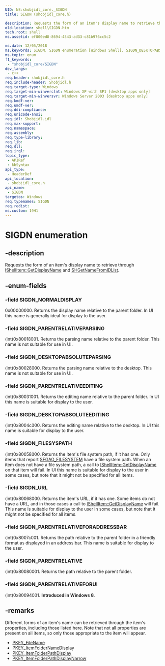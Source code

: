 ```yaml
---
UID: NE:shobjidl_core._SIGDN
title: SIGDN (shobjidl_core.h)

description: Requests the form of an item's display name to retrieve through IShellItem::GetDisplayName and SHGetNameFromIDList.
old-location: shell\SIGDN.htm
tech.root: shell
ms.assetid: ef800ed8-8694-4543-ad33-c81b976cc5c2

ms.date: 12/05/2018
ms.keywords: SIGDN, SIGDN enumeration [Windows Shell], SIGDN_DESKTOPABSOLUTEEDITING, SIGDN_DESKTOPABSOLUTEPARSING, SIGDN_FILESYSPATH, SIGDN_NORMALDISPLAY, SIGDN_PARENTRELATIVE, SIGDN_PARENTRELATIVEEDITING, SIGDN_PARENTRELATIVEFORADDRESSBAR, SIGDN_PARENTRELATIVEFORUI, SIGDN_PARENTRELATIVEPARSING, SIGDN_URL, inet_SIGDN, shell.SIGDN, shobjidl_core/SIGDN, shobjidl_core/SIGDN_DESKTOPABSOLUTEEDITING, shobjidl_core/SIGDN_DESKTOPABSOLUTEPARSING, shobjidl_core/SIGDN_FILESYSPATH, shobjidl_core/SIGDN_NORMALDISPLAY, shobjidl_core/SIGDN_PARENTRELATIVE, shobjidl_core/SIGDN_PARENTRELATIVEEDITING, shobjidl_core/SIGDN_PARENTRELATIVEFORADDRESSBAR, shobjidl_core/SIGDN_PARENTRELATIVEFORUI, shobjidl_core/SIGDN_PARENTRELATIVEPARSING, shobjidl_core/SIGDN_URL
ms.topic: enum
f1_keywords: 
 - "shobjidl_core/SIGDN"
dev_langs:
 - c++
req.header: shobjidl_core.h
req.include-header: Shobjidl.h
req.target-type: Windows
req.target-min-winverclnt: Windows XP with SP1 [desktop apps only]
req.target-min-winversvr: Windows Server 2003 [desktop apps only]
req.kmdf-ver: 
req.umdf-ver: 
req.ddi-compliance: 
req.unicode-ansi: 
req.idl: Shobjidl.idl
req.max-support: 
req.namespace: 
req.assembly: 
req.type-library: 
req.lib: 
req.dll: 
req.irql: 
topic_type:
 - APIRef
 - kbSyntax
api_type:
 - HeaderDef
api_location:
 - shobjidl_core.h
api_name:
 - SIGDN
targetos: Windows
req.typenames: SIGDN
req.redist: 
ms.custom: 19H1
---
```


# SIGDN enumeration


## -description


Requests the form of an item's display name to retrieve through <a href="https://docs.microsoft.com/windows/desktop/api/shobjidl_core/nf-shobjidl_core-ishellitem-getdisplayname">IShellItem::GetDisplayName</a> and <a href="https://docs.microsoft.com/windows/desktop/api/shobjidl_core/nf-shobjidl_core-shgetnamefromidlist">SHGetNameFromIDList</a>.


## -enum-fields




### -field SIGDN_NORMALDISPLAY

0x00000000. Returns the display name relative to the parent folder. In UI this name is generally ideal for display to the user.


### -field SIGDN_PARENTRELATIVEPARSING

(int)0x80018001. Returns the parsing name relative to the parent folder. This name is not suitable for use in UI.


### -field SIGDN_DESKTOPABSOLUTEPARSING

(int)0x80028000. Returns the parsing name relative to the desktop. This name is not suitable for use in UI.


### -field SIGDN_PARENTRELATIVEEDITING

(int)0x80031001. Returns the editing name relative to the parent folder. In UI this name is suitable for display to the user.


### -field SIGDN_DESKTOPABSOLUTEEDITING

(int)0x8004c000. Returns the editing name relative to the desktop. In UI this name is suitable for display to the user.


### -field SIGDN_FILESYSPATH

(int)0x80058000. Returns the item's file system path, if it has one. Only items that report <a href="https://docs.microsoft.com/windows/desktop/shell/sfgao">SFGAO_FILESYSTEM</a> have a file system path. When an item does not have a file system path, a call to <a href="https://docs.microsoft.com/windows/desktop/api/shobjidl_core/nf-shobjidl_core-ishellitem-getdisplayname">IShellItem::GetDisplayName</a> on that item will fail. In UI this name is suitable for display to the user in some cases, but note that it might not be specified for all items.


### -field SIGDN_URL

(int)0x80068000. Returns the item's URL, if it has one. Some items do not have a URL, and in those cases a call to <a href="https://docs.microsoft.com/windows/desktop/api/shobjidl_core/nf-shobjidl_core-ishellitem-getdisplayname">IShellItem::GetDisplayName</a> will fail. This name is suitable for display to the user in some cases, but note that it might not be specified for all items.


### -field SIGDN_PARENTRELATIVEFORADDRESSBAR

(int)0x8007c001. Returns the path relative to the parent folder in a friendly format as displayed in an address bar. This name is suitable for display to the user.


### -field SIGDN_PARENTRELATIVE

(int)0x80080001. Returns the path relative to the parent folder.


### -field SIGDN_PARENTRELATIVEFORUI

(int)0x80094001. <b>Introduced in Windows 8</b>.


## -remarks



Different forms of an item's name can be retrieved through the item's properties, including those listed here. Note that not all properties are present on all items, so only those appropriate to the item will appear.
            
                

<ul>
<li>
<a href="https://docs.microsoft.com/windows/desktop/properties/props-system-filename">PKEY_FileName</a>
</li>
<li>
<a href="https://docs.microsoft.com/windows/desktop/properties/props-system-itemfoldernamedisplay">PKEY_ItemFolderNameDisplay</a>
</li>
<li>
<a href="https://docs.microsoft.com/windows/desktop/properties/props-system-itemfolderpathdisplay">PKEY_ItemFolderPathDisplay</a>
</li>
<li>
<a href="https://docs.microsoft.com/windows/desktop/properties/props-system-itemfolderpathdisplaynarrow">PKEY_ItemFolderPathDisplayNarrow</a>
</li>
</ul>



